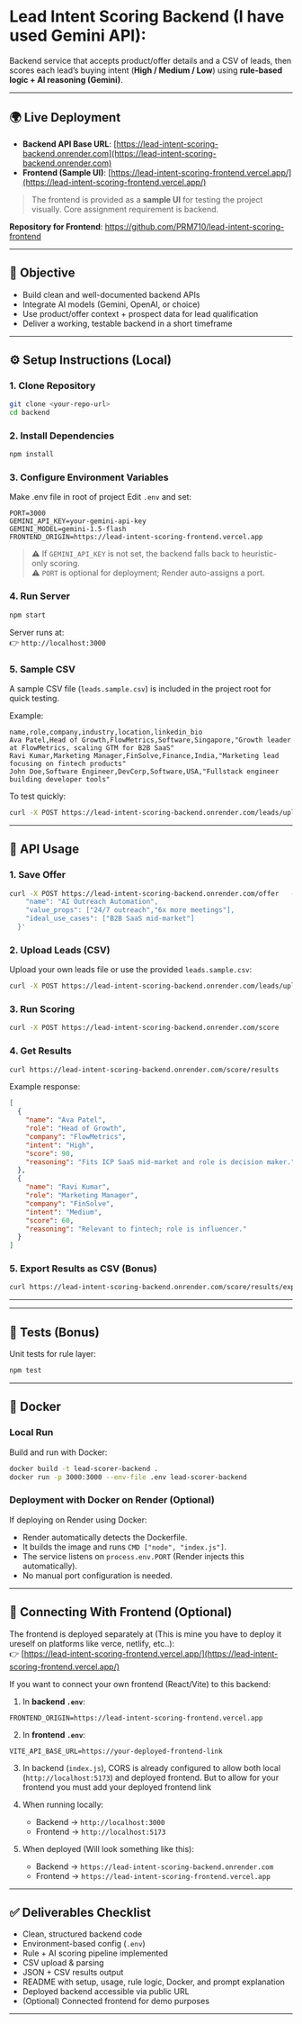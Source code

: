 # Lead Intent Scoring Backend (I have used Gemini API):

Backend service that accepts product/offer details and a CSV of leads, then scores each lead’s buying intent (**High / Medium / Low**) using **rule-based logic + AI reasoning (Gemini)**.

---

## 🌍 Live Deployment

- **Backend API Base URL**: [https://lead-intent-scoring-backend.onrender.com](https://lead-intent-scoring-backend.onrender.com)  
- **Frontend (Sample UI)**: [https://lead-intent-scoring-frontend.vercel.app/](https://lead-intent-scoring-frontend.vercel.app/)  

> The frontend is provided as a **sample UI** for testing the project visually. Core assignment requirement is backend.

**Repository for Frontend**: https://github.com/PRM710/lead-intent-scoring-frontend

---

## 📌 Objective

- Build clean and well-documented backend APIs  
- Integrate AI models (Gemini, OpenAI, or choice)  
- Use product/offer context + prospect data for lead qualification  
- Deliver a working, testable backend in a short timeframe  

---

## ⚙️ Setup Instructions (Local)

### 1. Clone Repository
```bash
git clone <your-repo-url>
cd backend
```

### 2. Install Dependencies
```bash
npm install
```

### 3. Configure Environment Variables
Make .env file in root of project
Edit `.env` and set:
```
PORT=3000
GEMINI_API_KEY=your-gemini-api-key
GEMINI_MODEL=gemini-1.5-flash
FRONTEND_ORIGIN=https://lead-intent-scoring-frontend.vercel.app
```

> ⚠️ If `GEMINI_API_KEY` is not set, the backend falls back to heuristic-only scoring.  
> ⚠️ `PORT` is optional for deployment; Render auto-assigns a port.

### 4. Run Server
```bash
npm start
```

Server runs at:  
👉 `http://localhost:3000`

### 5. Sample CSV

A sample CSV file (`leads.sample.csv`) is included in the project root for quick testing.

Example:

```csv
name,role,company,industry,location,linkedin_bio
Ava Patel,Head of Growth,FlowMetrics,Software,Singapore,"Growth leader at FlowMetrics, scaling GTM for B2B SaaS"
Ravi Kumar,Marketing Manager,FinSolve,Finance,India,"Marketing lead focusing on fintech products"
John Doe,Software Engineer,DevCorp,Software,USA,"Fullstack engineer building developer tools"
```

To test quickly:
```bash
curl -X POST https://lead-intent-scoring-backend.onrender.com/leads/upload   -F "file=@leads.sample.csv"
```

---

## 🚀 API Usage

### 1. Save Offer
```bash
curl -X POST https://lead-intent-scoring-backend.onrender.com/offer   -H "Content-Type: application/json"   -d '{
    "name": "AI Outreach Automation",
    "value_props": ["24/7 outreach","6x more meetings"],
    "ideal_use_cases": ["B2B SaaS mid-market"]
  }'
```

### 2. Upload Leads (CSV)
Upload your own leads file or use the provided `leads.sample.csv`:
```bash
curl -X POST https://lead-intent-scoring-backend.onrender.com/leads/upload   -F "file=@leads.sample.csv"
```

### 3. Run Scoring
```bash
curl -X POST https://lead-intent-scoring-backend.onrender.com/score
```

### 4. Get Results
```bash
curl https://lead-intent-scoring-backend.onrender.com/score/results
```

Example response:
```json
[
  {
    "name": "Ava Patel",
    "role": "Head of Growth",
    "company": "FlowMetrics",
    "intent": "High",
    "score": 90,
    "reasoning": "Fits ICP SaaS mid-market and role is decision maker."
  },
  {
    "name": "Ravi Kumar",
    "role": "Marketing Manager",
    "company": "FinSolve",
    "intent": "Medium",
    "score": 60,
    "reasoning": "Relevant to fintech; role is influencer."
  }
]
```

### 5. Export Results as CSV (Bonus)
```bash
curl https://lead-intent-scoring-backend.onrender.com/score/results/export -o scored_leads.csv
```
---
---

## 🧪 Tests (Bonus)
Unit tests for rule layer:
```bash
npm test
```

---

## 🐳 Docker

### Local Run
Build and run with Docker:
```bash
docker build -t lead-scorer-backend .
docker run -p 3000:3000 --env-file .env lead-scorer-backend
```

### Deployment with Docker on Render (Optional)
If deploying on Render using Docker:
- Render automatically detects the Dockerfile.
- It builds the image and runs `CMD ["node", "index.js"]`.
- The service listens on `process.env.PORT` (Render injects this automatically).
- No manual port configuration is needed.

---

## 🔗 Connecting With Frontend (Optional)

The frontend is deployed separately at (This is mine you have to deploy it ureself on platforms like verce, netlify, etc..):  
👉 [https://lead-intent-scoring-frontend.vercel.app/](https://lead-intent-scoring-frontend.vercel.app/)  

If you want to connect your own frontend (React/Vite) to this backend:

1. In **backend `.env`**:
```
FRONTEND_ORIGIN=https://lead-intent-scoring-frontend.vercel.app
```

2. In **frontend `.env`**:
```
VITE_API_BASE_URL=https://your-deployed-frontend-link
```

3. In backend (`index.js`), CORS is already configured to allow both local (`http://localhost:5173`) and deployed frontend. But to allow for your frontend you must add your deployed frontend link

4. When running locally:
   - Backend → `http://localhost:3000`
   - Frontend → `http://localhost:5173`

5. When deployed (Will look something like this):
   - Backend → `https://lead-intent-scoring-backend.onrender.com`
   - Frontend → `https://lead-intent-scoring-frontend.vercel.app`

---

## ✅ Deliverables Checklist
- Clean, structured backend code  
- Environment-based config (`.env`)  
- Rule + AI scoring pipeline implemented  
- CSV upload & parsing  
- JSON + CSV results output  
- README with setup, usage, rule logic, Docker, and prompt explanation  
- Deployed backend accessible via public URL  
- (Optional) Connected frontend for demo purposes  

---

